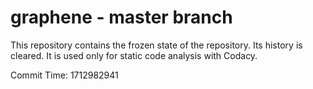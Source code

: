 # graphene - master branch

This repository contains the frozen state of the repository.
Its history is cleared. It is used only for static code
analysis with Codacy.

Commit Time: 1712982941